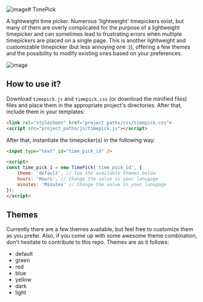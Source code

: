 ![image](https://github.com/drangovski/timepick/assets/13369413/1a41a908-e939-4010-bdbf-2ea0225a2bb9)# TimePick

A lightweight time picker. Numerous 'lightweight' timepickers exist, but many of them are overly complicated for the purpose of a lightweight timepicker and can sometimes lead to frustrating errors when multiple timepickers are placed on a single page. This is another lightweight and customizable timepicker (but less annoying one :)), offering a few themes and the possibility to modify existing ones based on your preferences.

![image](https://github.com/drangovski/timepick/assets/13369413/60e9c44d-3dfb-4beb-9a3f-2514ae9d5f49)


## How to use it?
Download `timepick.js` and `timepick.css` (or download the minified files) files and place them in the appropriate project's directories. After that, include them in your templates:

```html
<link rel="stylesheet" href="project_paths/css/timepick.css">
<script src="project_paths/js/timepick.js"></script>
```

After that, instantiate the timepicker(s) in the following way:
```html
<input type="text" id="time_pick_id" />

<script>
const time_pick_1 = new TimePick('time_pick_id', {
	theme: 'default', // See the available themes below
	hours: 'Hours', // Change the value in your lanugage
	minutes: 'Minutes' // Change the value in your lanugage
});
</script>
```

## Themes
Currently there are a few themes available, but feel free to customize them as you prefer. Also, if you come up with some awesome theme combination, don't hesitate to contribute to this repo. Themes are as it follows:

- default
- green
- red
- blue
- yellow
- dark
- light


